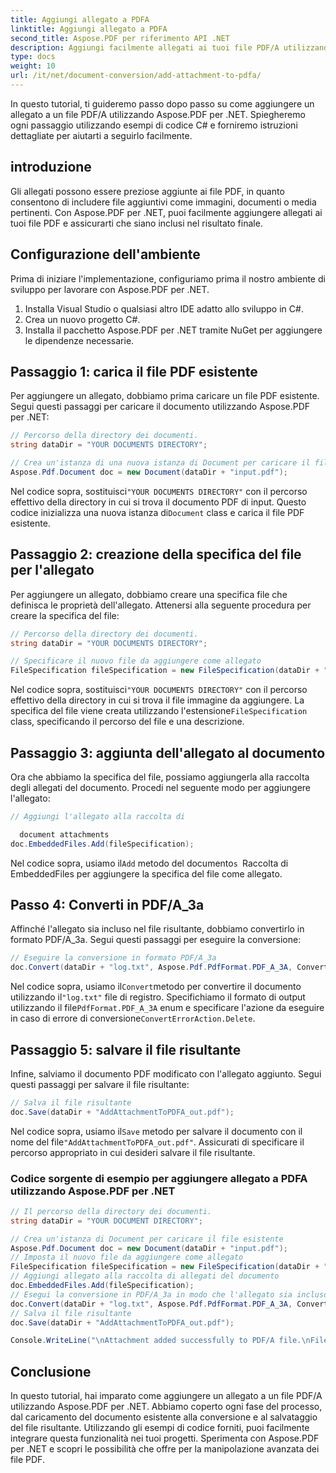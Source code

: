 ```yaml
---
title: Aggiungi allegato a PDFA
linktitle: Aggiungi allegato a PDFA
second_title: Aspose.PDF per riferimento API .NET
description: Aggiungi facilmente allegati ai tuoi file PDF/A utilizzando Aspose.PDF per .NET.
type: docs
weight: 10
url: /it/net/document-conversion/add-attachment-to-pdfa/
---
```


In questo tutorial, ti guideremo passo dopo passo su come aggiungere un allegato a un file PDF/A utilizzando Aspose.PDF per .NET. Spiegheremo ogni passaggio utilizzando esempi di codice C# e forniremo istruzioni dettagliate per aiutarti a seguirlo facilmente.

## introduzione

Gli allegati possono essere preziose aggiunte ai file PDF, in quanto consentono di includere file aggiuntivi come immagini, documenti o media pertinenti. Con Aspose.PDF per .NET, puoi facilmente aggiungere allegati ai tuoi file PDF e assicurarti che siano inclusi nel risultato finale.

## Configurazione dell'ambiente

Prima di iniziare l'implementazione, configuriamo prima il nostro ambiente di sviluppo per lavorare con Aspose.PDF per .NET.

1. Installa Visual Studio o qualsiasi altro IDE adatto allo sviluppo in C#.
2. Crea un nuovo progetto C#.
3. Installa il pacchetto Aspose.PDF per .NET tramite NuGet per aggiungere le dipendenze necessarie.

## Passaggio 1: carica il file PDF esistente

Per aggiungere un allegato, dobbiamo prima caricare un file PDF esistente. Segui questi passaggi per caricare il documento utilizzando Aspose.PDF per .NET:

```csharp
// Percorso della directory dei documenti.
string dataDir = "YOUR DOCUMENTS DIRECTORY";

// Crea un'istanza di una nuova istanza di Document per caricare il file esistente
Aspose.Pdf.Document doc = new Document(dataDir + "input.pdf");
```

 Nel codice sopra, sostituisci`"YOUR DOCUMENTS DIRECTORY"` con il percorso effettivo della directory in cui si trova il documento PDF di input. Questo codice inizializza una nuova istanza di`Document` class e carica il file PDF esistente.

## Passaggio 2: creazione della specifica del file per l'allegato

Per aggiungere un allegato, dobbiamo creare una specifica file che definisca le proprietà dell'allegato. Attenersi alla seguente procedura per creare la specifica del file:

```csharp
// Percorso della directory dei documenti.
string dataDir = "YOUR DOCUMENTS DIRECTORY";

// Specificare il nuovo file da aggiungere come allegato
FileSpecification fileSpecification = new FileSpecification(dataDir + "aspose-logo.jpg", "Large image file");
```

 Nel codice sopra, sostituisci`"YOUR DOCUMENTS DIRECTORY"` con il percorso effettivo della directory in cui si trova il file immagine da aggiungere. La specifica del file viene creata utilizzando l'estensione`FileSpecification` class, specificando il percorso del file e una descrizione.

## Passaggio 3: aggiunta dell'allegato al documento

Ora che abbiamo la specifica del file, possiamo aggiungerla alla raccolta degli allegati del documento. Procedi nel seguente modo per aggiungere l'allegato:

```csharp
// Aggiungi l'allegato alla raccolta di

  document attachments
doc.EmbeddedFiles.Add(fileSpecification);
```

 Nel codice sopra, usiamo il`Add` metodo del documento`s `Raccolta di EmbeddedFiles per aggiungere la specifica del file come allegato.

## Passo 4: Converti in PDF/A_3a

Affinché l'allegato sia incluso nel file risultante, dobbiamo convertirlo in formato PDF/A_3a. Segui questi passaggi per eseguire la conversione:

```csharp
// Eseguire la conversione in formato PDF/A_3a
doc.Convert(dataDir + "log.txt", Aspose.Pdf.PdfFormat.PDF_A_3A, ConvertErrorAction.Delete);
```

 Nel codice sopra, usiamo il`Convert`metodo per convertire il documento utilizzando il`"log.txt"` file di registro. Specifichiamo il formato di output utilizzando il file`PdfFormat.PDF_A_3A` enum e specificare l'azione da eseguire in caso di errore di conversione`ConvertErrorAction.Delete`.

## Passaggio 5: salvare il file risultante

Infine, salviamo il documento PDF modificato con l'allegato aggiunto. Segui questi passaggi per salvare il file risultante:

```csharp
// Salva il file risultante
doc.Save(dataDir + "AddAttachmentToPDFA_out.pdf");
```

 Nel codice sopra, usiamo il`Save` metodo per salvare il documento con il nome del file`"AddAttachmentToPDFA_out.pdf"`. Assicurati di specificare il percorso appropriato in cui desideri salvare il file risultante.

### Codice sorgente di esempio per aggiungere allegato a PDFA utilizzando Aspose.PDF per .NET

```csharp
// Il percorso della directory dei documenti.
string dataDir = "YOUR DOCUMENT DIRECTORY";

// Crea un'istanza di Document per caricare il file esistente
Aspose.Pdf.Document doc = new Document(dataDir + "input.pdf");
// Imposta il nuovo file da aggiungere come allegato
FileSpecification fileSpecification = new FileSpecification(dataDir + "aspose-logo.jpg", "Large Image file");
// Aggiungi allegato alla raccolta di allegati del documento
doc.EmbeddedFiles.Add(fileSpecification);
// Esegui la conversione in PDF/A_3a in modo che l'allegato sia incluso nel file resultnat
doc.Convert(dataDir + "log.txt", Aspose.Pdf.PdfFormat.PDF_A_3A, ConvertErrorAction.Delete);
// Salva il file risultante
doc.Save(dataDir + "AddAttachmentToPDFA_out.pdf");

Console.WriteLine("\nAttachment added successfully to PDF/A file.\nFile saved at " + dataDir);
```

## Conclusione

In questo tutorial, hai imparato come aggiungere un allegato a un file PDF/A utilizzando Aspose.PDF per .NET. Abbiamo coperto ogni fase del processo, dal caricamento del documento esistente alla conversione e al salvataggio del file risultante. Utilizzando gli esempi di codice forniti, puoi facilmente integrare questa funzionalità nei tuoi progetti. Sperimenta con Aspose.PDF per .NET e scopri le possibilità che offre per la manipolazione avanzata dei file PDF.

